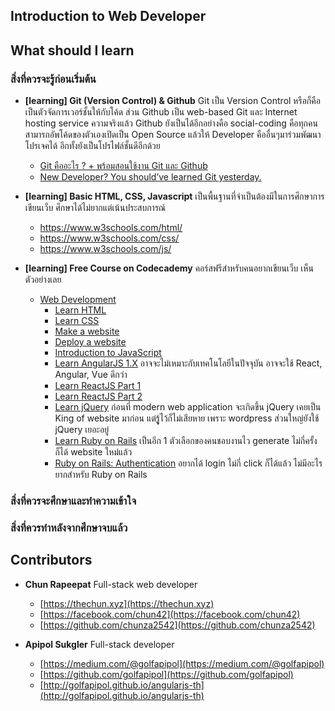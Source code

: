 ## Introduction to Web Developer

## What should I learn

### สิ่งที่ควรจะรู้ก่อนเริ่มต้น

- **[learning] Git (Version Control) & Github** Git เป็น Version Control หรือก็คือเป็นตัวจัดการเวอร์ชั้นให้กับโค้ด ส่วน Github เป็น web-based Git และ Internet hosting service ความจริงแล้ว Github ยังเป็นได้อีกอย่างคือ social-coding คือทุกคนสามารถอัพโค้ดของตัวเองเปิดเป็น Open Source แล้วให้ Developer คืออื่นๆมาร่วมพัฒนาโปรเจคได้ อีกทั้งยังเป็นโปรไฟล์ชั้นดีอีกด้วย
    - [Git คืออะไร ? + พร้อมสอนใช้งาน Git และ Github](https://devahoy.com/posts/introduction-to-git-and-github/)
    - [New Developer? You should’ve learned Git yesterday.](https://codeburst.io/number-one-piece-of-advice-for-new-developers-ddd08abc8bfa)

- **[learning] Basic HTML, CSS, Javascript** เป็นพื้นฐานที่จำเป็นต้องมีในการศึกษาการเขียนเว็บ ศึกษาได้ไม่ยากแต่เน้นประสบการณ์
    - https://www.w3schools.com/html/
    - https://www.w3schools.com/css/
    - https://www.w3schools.com/js/

- **[learning] Free Course on Codecademy** คอร์สฟรีสำหรับคนอยากเขียนเว็บ เห็นตัวอย่างเลย
  - [Web Development](https://www.codecademy.com/catalog/subject/web-development)
    - [Learn HTML](https://www.codecademy.com/learn/learn-html)
    - [Learn CSS](https://www.codecademy.com/learn/learn-css)
    - [Make a website](https://www.codecademy.com/learn/make-a-website)
    - [Deploy a website](https://www.codecademy.com/learn/deploy-a-website)
    - [Introduction to JavaScript](https://www.codecademy.com/learn/introduction-to-javascript)
    - [Learn AngularJS 1.X](https://www.codecademy.com/learn/learn-angularjs) อาจจะไม่เหมาะกับเทคโนโลยีในปัจจุบัน อาจจะใช้ React, Angular, Vue ดีกว่า
    - [Learn ReactJS Part 1](https://www.codecademy.com/learn/react-101)
    - [Learn ReactJS Part 2](https://www.codecademy.com/learn/react-102)
    - [Learn jQuery](https://www.codecademy.com/learn/learn-jquery) ก่อนที่ modern web application จะเกิดขึ้น jQuery เคยเป็น King of website มาก่อน แต่รูู้ไว้ก็ไม่เสียหาย เพราะ wordpress ส่วนใหญ่ยังใช้ jQuery เยอะอยู่
    - [Learn Ruby on Rails](https://www.codecademy.com/learn/learn-rails) เป็นอีก 1 ตัวเลือกของคนชอบงานไว generate ไม่กี่ครั้งก็ได้ website ใหม่แล้ว
    - [Ruby on Rails: Authentication](https://www.codecademy.com/learn/rails-auth) อยากได้ login ไม่กี่ click ก็ได้แล้ว ไม่มีอะไรยากสำหรับ Ruby on Rails
    
### สิ่งที่ควรจะศึกษาและทำความเข้าใจ

### สิ่งที่ควรทำหลังจากศึกษาจบแล้ว

## Contributors

- **Chun Rapeepat** Full-stack web developer
  - [https://thechun.xyz](https://thechun.xyz)
  - [https://facebook.com/chun42](https://facebook.com/chun42)
  - [https://github.com/chunza2542](https://github.com/chunza2542)

- **Apipol Sukgler** Full-stack developer
  - [https://medium.com/@golfapipol](https://medium.com/@golfapipol)
  - [https://github.com/golfapipol](https://github.com/golfapipol)
  - [http://golfapipol.github.io/angularjs-th](http://golfapipol.github.io/angularjs-th)